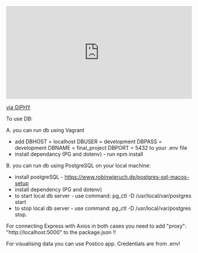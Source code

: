 
<div style="width:100%;height:0;padding-bottom:50%;position:relative;">
  <iframe src="https://giphy.com/embed/hTZJKhPJyJhv7Xry36" width="100%" height="100%" style="position:absolute" frameBorder="0" class="giphy-embed" allowFullScreen>
  </iframe>
</div>
<p>
  <a href="https://giphy.com/gifs/hTZJKhPJyJhv7Xry36">via GIPHY</a>
</p>



To use DB:

A. you can run db using Vagrant
* add 
  DBHOST = localhost
  DBUSER = development
  DBPASS = development
  DBNAME = final_project
  DBPORT = 5432
  to your .env file
* install dependancy (PG and dotenv) - run npm install

B. you can run db using PostgreSQL on your local machine:
* install postgreSQL - https://www.robinwieruch.de/postgres-sql-macos-setup
* install dependency (PG and dotenv)
* to start local db server - use command:
        pg_ctl -D /usr/local/var/postgres start
* to stop local db server - use command:
        pg_ctl -D /usr/local/var/postgres stop.


For connecting Express with Axios in both cases you need to add
"proxy": "http://localhost:5000"
to the package.json !!

For visualising data you can use Postico app. Credentials are from .env!
